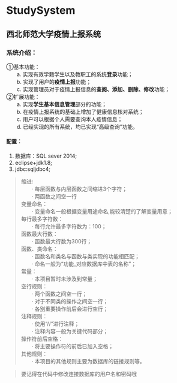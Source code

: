 # StudySystem
## 西北师范大学疫情上报系统
### 系统介绍：
①基本功能：<br>
&emsp;&emsp;a. 实现有效学籍学生以及教职工的系统**登录**功能；<br>
&emsp;&emsp;b. 实现了用户的**疫情上报**功能；<br>
&emsp;&emsp;c. 实现管理员对于疫情上报信息的**查阅、添加、删除、修改**功能；<br>
②扩展功能： <br>
&emsp;&emsp;a. 实现**学生基本信息管理**部分的功能；<br>
&emsp;&emsp;b. 在疫情上报系统的基础上增加了健康信息核对系统；<br>
&emsp;&emsp;c. 用户可以根据个人需要查询本人疫情信息；<br>
&emsp;&emsp;d. 已经实现的所有系统，均已实现“高级查询”功能。
#### 配置：
1. 数据库：SQL sever 2014;
2. eclipse+jdk1.8;
3. jdbc:sqljdbc4;

>缩进:<br>
&emsp;&emsp;· 每层函数与内层函数之间缩进3个字符；<br>
&emsp;&emsp;· 两函数之间空一行<br>
>变量命名：<br>
&emsp;&emsp;· 变量命名一般根据变量用途命名,能较清楚的了解变量用意；<br>
>每行最多字符数：<br>
&emsp;&emsp;· 每行允许最多字符数为：100；<br>
>函数最大行数：<br>
&emsp;&emsp;· 函数最大行数为300行；<br>
>函数、类命名：<br>
&emsp;&emsp;· 函数名和类名与函数与类实现的功能相匹配；<br>
&emsp;&emsp;· 命名一般为“功能_对应数据库中表的名称”；<br>
>常量：<br>
&emsp;&emsp;· 本项目暂时未涉及到常量；<br>
>空行规则：<br>
&emsp;&emsp;· 两个函数之间空一行；<br>
&emsp;&emsp;· 对于不同类的操作之间空一行；<br>
&emsp;&emsp;· 各别重要操作前后会进行空行；<br>
>注释规则：<br>
&emsp;&emsp;· 使用“//”进行注释；<br>
&emsp;&emsp;· 注释内容一般为关键代码部分；<br>
>操作符前后空格：<br>
&emsp;&emsp;· 将主要操作符的前后已加入空格；<br>
>其他规则：<br>
&emsp;&emsp;· 本项目的其他规则主要为数据库的链接规则等。<br>

>要记得在代码中修改连接数据库的用户名和密码哦
